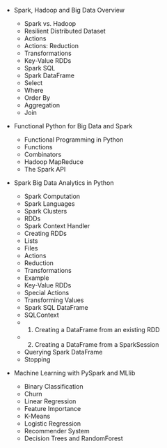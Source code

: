 * Spark, Hadoop and Big Data Overview
	 * Spark vs. Hadoop
	 * Resilient Distributed Dataset
	 * Actions
	 * Actions: Reduction
	 * Transformations
	 * Key-Value RDDs
	 * Spark SQL
	 * Spark DataFrame
	 * Select
	 * Where
	 * Order By
	 * Aggregation
	 * Join

* Functional Python for Big Data and Spark
	 * Functional Programming in Python
	 * Functions
	 * Combinators
	 * Hadoop MapReduce
	 * The Spark API

* Spark Big Data Analytics in Python
	 * Spark Computation
	 * Spark Languages
	 * Spark Clusters
	 * RDDs
	 * Spark Context Handler
	 * Creating RDDs
	 * Lists
	 * Files
	 * Actions
	 * Reduction
	 * Transformations
	 * Example
	 * Key-Value RDDs
	 * Special Actions
	 * Transforming Values
	 * Spark SQL DataFrame
	 * SQLContext
	 * 1. Creating a DataFrame from an existing RDD
	 * 2. Creating a DataFrame from a SparkSession
	 * Querying Spark DataFrame
	 * Stopping
	 
* Machine Learning with PySpark and MLlib
	 * Binary Classification
	 * Churn
	 * Linear Regression
	 * Feature Importance
	 * K-Means
	 * Logistic Regression
	 * Recommender System
	 * Decision Trees and RandomForest